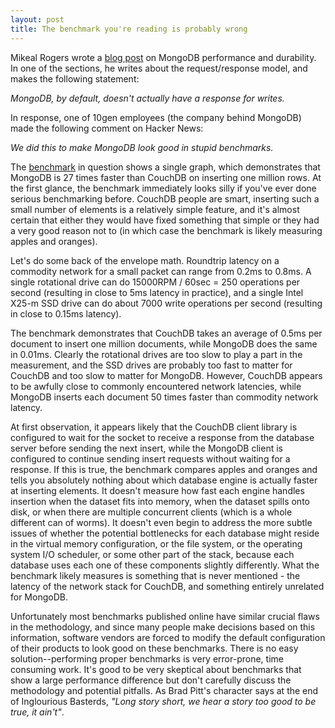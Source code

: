 ```yaml
---
layout: post
title: The benchmark you're reading is probably wrong
--- 
```


Mikeal Rogers wrote a [blog post][] on MongoDB performance and durability. In
one of the sections, he writes about the request/response model, and makes the
following statement:

[blog post]: http://www.futurealoof.com/posts/mongodb-performance-durability.html

_MongoDB, by default, doesn't actually have a response for writes._

In response, one of 10gen employees (the company behind MongoDB) made the
following comment on Hacker News:

_We did this to make MongoDB look good in stupid benchmarks._
<!--more-->

The [benchmark][] in question shows a single graph, which demonstrates that
MongoDB is 27 times faster than CouchDB on inserting one million rows. At the
first glance, the benchmark immediately looks silly if you've ever done serious
benchmarking before. CouchDB people are smart, inserting such a small number of
elements is a relatively simple feature, and it's almost certain that either
they would have fixed something that simple or they had a very good reason not
to (in which case the benchmark is likely measuring apples and oranges).

[benchmark]: http://www.snailinaturtleneck.com/blog/2009/06/29/couchdb-vs-mongodb-benchmark/

Let's do some back of the envelope math. Roundtrip latency on a commodity
network for a small packet can range from 0.2ms to 0.8ms. A single rotational
drive can do 15000RPM / 60sec = 250 operations per second (resulting in close
to 5ms latency in practice), and a single Intel X25-m SSD drive can do about
7000 write operations per second (resulting in close to 0.15ms latency).

The benchmark demonstrates that CouchDB takes an average of 0.5ms per document
to insert one million documents, while MongoDB does the same in 0.01ms.
Clearly the rotational drives are too slow to play a part in the measurement,
and the SSD drives are probably too fast to matter for CouchDB and too slow to
matter for MongoDB. However, CouchDB appears to be awfully close to commonly
encountered network latencies, while MongoDB inserts each document 50 times
faster than commodity network latency.

At first observation, it appears likely that the CouchDB client library is
configured to wait for the socket to receive a response from the database
server before sending the next insert, while the MongoDB client is configured
to continue sending insert requests without waiting for a response. If this is
true, the benchmark compares apples and oranges and tells you absolutely
nothing about which database engine is actually faster at inserting elements.
It doesn't measure how fast each engine handles insertion when the dataset fits
into memory, when the dataset spills onto disk, or when there are multiple
concurrent clients (which is a whole different can of worms). It doesn't even
begin to address the more subtle issues of whether the potential bottlenecks
for each database might reside in the virtual memory configuration, or the file
system, or the operating system I/O scheduler, or some other part of the stack,
because each database uses each one of these components slightly differently.
What the benchmark likely measures is something that is never mentioned - the
latency of the network stack for CouchDB, and something entirely unrelated for
MongoDB.

Unfortunately most benchmarks published online have similar crucial flaws in
the methodology, and since many people make decisions based on this
information, software vendors are forced to modify the default configuration of
their products to look good on these benchmarks. There is no easy
solution--performing proper benchmarks is very error-prone, time consuming
work. It's good to be very skeptical about benchmarks that show a large
performance difference but don't carefully discuss the methodology and
potential pitfalls.  As Brad Pitt's character says at the end of Inglourious
Basterds, _"Long story short, we hear a story too good to be true, it ain't"_.
